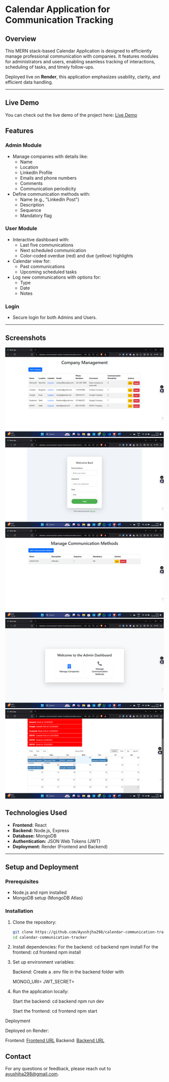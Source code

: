 # Calendar Application for Communication Tracking

## Overview

This MERN stack-based Calendar Application is designed to efficiently manage professional communication with companies. It features modules for administrators and users, enabling seamless tracking of interactions, scheduling of tasks, and timely follow-ups. 

Deployed live on **Render**, this application emphasizes usability, clarity, and efficient data handling.

---

## Live Demo

You can check out the live demo of the project here: <a href="https://calendar-communication-tracker-frontend.onrender.com/login" target="_blank">Live Demo</a>


## Features

### Admin Module
- Manage companies with details like:
  - Name
  - Location
  - LinkedIn Profile
  - Emails and phone numbers
  - Comments
  - Communication periodicity
- Define communication methods with:
  - Name (e.g., "LinkedIn Post")
  - Description
  - Sequence
  - Mandatory flag

### User Module
- Interactive dashboard with:
  - Last five communications
  - Next scheduled communication
  - Color-coded overdue (red) and due (yellow) highlights
- Calendar view for:
  - Past communications
  - Upcoming scheduled tasks
- Log new communications with options for:
  - Type
  - Date
  - Notes


### Login
- Secure login for both Admins and Users.

---

## Screenshots

![Company Management Screenshot](company.png)
![Login View Screenshot](login.png)
![Company Management Screenshot](communication.png)
![Dashboard Screenshot](Admin-Dashboard.png)
![Calendar View Screenshot](calender.png)


## Technologies Used

- **Frontend:** React
- **Backend:** Node.js, Express
- **Database:** MongoDB
- **Authentication:** JSON Web Tokens (JWT)
- **Deployment:** Render (Frontend and Backend)

---

## Setup and Deployment

### Prerequisites
- Node.js and npm installed
- MongoDB setup (MongoDB Atlas)

### Installation

1. Clone the repository:
   ```bash
   git clone https://github.com/Ayushjha298/calendar-communication-tracker.git
   cd calendar-communication-tracker

2. Install dependencies:
    For the backend:
      cd backend
      npm install
    For the frontend:
      cd frontend
      npm install

3. Set up environment variables:

    Backend: Create a .env file in the backend folder with

    MONGO_URI=<your-mongo-db-uri>
    JWT_SECRET=<your-secret-key>

4. Run the application locally:

    Start the backend:
    cd backend
    npm run dev

    Start the frontend:
    cd frontend
    npm start

Deployment

Deployed on Render:

Frontend: [Frontend URL](https://calendar-communication-tracker-frontend.onrender.com/login)
Backend: [Backend URL](https://calendar-communication-tracker-backend.onrender.com/api)

    

## Contact

For any questions or feedback, please reach out to [ayushjha298@gmail.com](mailto:ayushjha298@gmail.com).
